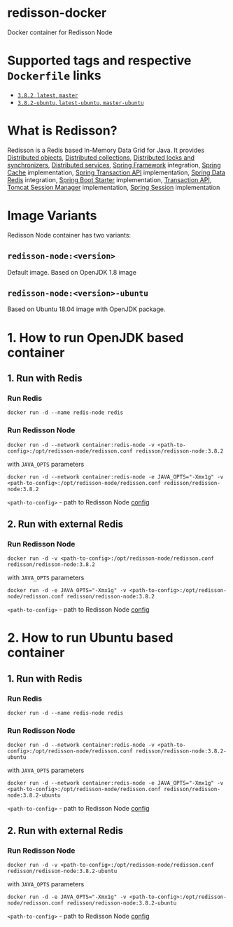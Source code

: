 # redisson-docker
Docker container for Redisson Node

# Supported tags and respective `Dockerfile` links
-	[`3.8.2`, `latest`, `master`](https://github.com/redisson/redisson-docker/blob/master/Dockerfile)
-	[`3.8.2-ubuntu`, `latest-ubuntu`, `master-ubuntu`](https://github.com/redisson/redisson-docker/blob/master-ubuntu/Dockerfile)

# What is Redisson?

Redisson is a Redis based In-Memory Data Grid for Java. It provides [Distributed objects](https://github.com/redisson/redisson/wiki/6.-Distributed-objects), [Distributed collections](https://github.com/redisson/redisson/wiki/7.-Distributed-collections), [Distributed locks and synchronizers](https://github.com/redisson/redisson/wiki/8.-Distributed-locks-and-synchronizers), [Distributed services](https://github.com/redisson/redisson/wiki/9.-distributed-services), [Spring Framework](https://github.com/redisson/redisson/wiki/14.-Integration%20with%20frameworks#141-spring-framework) integration, [Spring Cache](https://github.com/redisson/redisson/wiki/14.-Integration%20with%20frameworks/#142-spring-cache) implementation, [Spring Transaction API](https://github.com/redisson/redisson/wiki/14.-Integration-with-frameworks/#147-spring-transaction-manager) implementation, [Spring Data Redis](https://github.com/redisson/redisson/wiki/14.-Integration-with-frameworks/#148-spring-data-redis) integration, [Spring Boot Starter](https://github.com/redisson/redisson/wiki/14.-Integration-with-frameworks/#149-spring-boot-starter) implementation, [Transaction API](https://github.com/redisson/redisson/wiki/10.-Additional-features#104-transactions), [Tomcat Session Manager](https://github.com/redisson/redisson/wiki/14.-Integration%20with%20frameworks#145-tomcat-redis-session-manager) implementation, [Spring Session](https://github.com/redisson/redisson/wiki/14.-Integration%20with%20frameworks/#146-spring-session) implementation

# Image Variants

Redisson Node container has two variants:

## `redisson-node:<version>`

Default image. Based on OpenJDK 1.8 image

## `redisson-node:<version>-ubuntu`

Based on Ubuntu 18.04 image with OpenJDK package.

# 1. How to run OpenJDK based container

## 1. Run with Redis

### Run Redis
    docker run -d --name redis-node redis

### Run Redisson Node
    docker run -d --network container:redis-node -v <path-to-config>:/opt/redisson-node/redisson.conf redisson/redisson-node:3.8.2
with `JAVA_OPTS` parameters

    docker run -d --network container:redis-node -e JAVA_OPTS="-Xmx1g" -v <path-to-config>:/opt/redisson-node/redisson.conf redisson/redisson-node:3.8.2

`<path-to-config>` - path to Redisson Node [config](https://github.com/redisson/redisson/wiki/12.-Standalone-node#122-configuration)

## 2. Run with external Redis

### Run Redisson Node
    docker run -d -v <path-to-config>:/opt/redisson-node/redisson.conf redisson/redisson-node:3.8.2
with `JAVA_OPTS` parameters

    docker run -d -e JAVA_OPTS="-Xmx1g" -v <path-to-config>:/opt/redisson-node/redisson.conf redisson/redisson-node:3.8.2

`<path-to-config>` - path to Redisson Node [config](https://github.com/redisson/redisson/wiki/12.-Standalone-node#122-configuration)


# 2. How to run Ubuntu based container

## 1. Run with Redis

### Run Redis
    docker run -d --name redis-node redis

### Run Redisson Node
    docker run -d --network container:redis-node -v <path-to-config>:/opt/redisson-node/redisson.conf redisson/redisson-node:3.8.2-ubuntu
with `JAVA_OPTS` parameters

    docker run -d --network container:redis-node -e JAVA_OPTS="-Xmx1g" -v <path-to-config>:/opt/redisson-node/redisson.conf redisson/redisson-node:3.8.2-ubuntu

`<path-to-config>` - path to Redisson Node [config](https://github.com/redisson/redisson/wiki/12.-Standalone-node#122-configuration)

## 2. Run with external Redis

### Run Redisson Node
    docker run -d -v <path-to-config>:/opt/redisson-node/redisson.conf redisson/redisson-node:3.8.2-ubuntu
with `JAVA_OPTS` parameters

    docker run -d -e JAVA_OPTS="-Xmx1g" -v <path-to-config>:/opt/redisson-node/redisson.conf redisson/redisson-node:3.8.2-ubuntu

`<path-to-config>` - path to Redisson Node [config](https://github.com/redisson/redisson/wiki/12.-Standalone-node#122-configuration)
